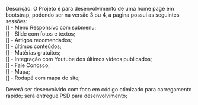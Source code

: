 Descrição:
O Projeto é para desenvolvimento de uma home page em bootstrap, podendo ser na versão 3 ou 4, a pagina possui as seguintes sessões:  
[] - Menu Responsivo com submenu;  
[] - Slide com fotos e textos;  
[] - Artigos recomendados;  
[] - últimos conteúdos;  
[] - Matérias gratuitos;  
[] - Integração com Youtube dos últimos vídeos publicados;  
[] - Fale Conosco;  
[] - Mapa;  
[] - Rodapé com mapa do site;  
  
Deverá ser desenvolvido com foco em código otimizado para carregamento rápido; será entregue PSD para desenvolvimento;  